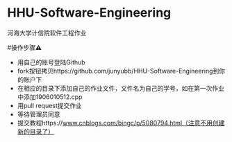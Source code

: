 # HHU-Software-Engineering
河海大学计信院软件工程作业

#操作步骤⚠️
 - 用自己的账号登陆Github
 - fork按钮拷贝https://github.com/junyubb/HHU-Software-Engineering到你的账户下
 - 在相应的目录下添加自己的作业文件，文件名为自己的学号，如在第一次作业中添加1906010512.cpp
 - 用pull request提交作业
 - 等待管理员同意
 - 提交教程https://www.cnblogs.com/bingc/p/5080794.html（注意不用创建新的目录了）

